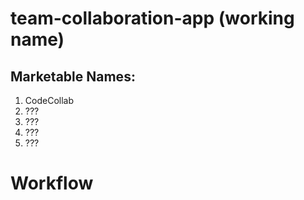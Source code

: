 # team-collaboration-app (working name)

## Marketable Names:

1. CodeCollab
2. ???
3. ???
4. ???
5. ???

# Workflow

